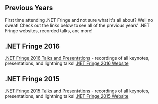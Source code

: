 Previous Years
------------------------

First time attending .NET Fringe and not sure what it's all about? Well no sweat! Check out the links below to see all of the previous years' .NET Fringe websites, recorded talks, and more!

## .NET Fringe 2016

[.NET Fringe 2016 Talks and Presentations](https://www.youtube.com/watch?v=2jfuDD9_BTw&list=PLwZVRWVJepJvam4NiKwKfR9P1aInAHev_) - recordings of all keynotes, presentations, and lightning talks!
[.NET Fringe 2016 Website](http://2016.dotnetfringe.org/)

## .NET Fringe 2015

[.NET Fringe 2015 Talks and Presentations](https://www.youtube.com/watch?v=BWXipLDkrdM&list=PLwZVRWVJepJsJ79H3GfoPC7TxsvExdIB1) - recordings of all keynotes, presentations, and lightning talks!
[.NET Fringe 2015 Website](http://2015.dotnetfringe.org/)